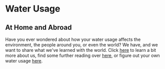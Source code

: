 # Water Usage
## At Home and Abroad
Have you ever wondered about how your water usage affects the environment, the people around you, or even the world? We have, and we want to share what we've learned with the world. Click [here](about.html) to learn a bit more about us, find some further reading over [here](readings.html), or figure out your own water usage [here](calculator.html).
